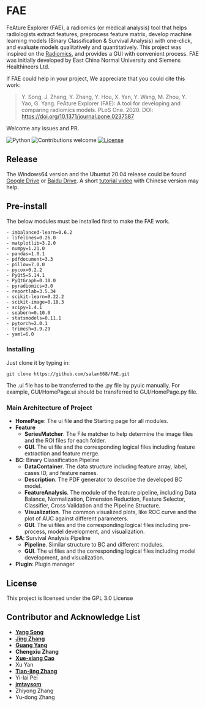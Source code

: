 # FAE

FeAture Explorer (FAE), a radiomics (or medical analysis) tool that helps radiologists extract features, preprocess feature matrix, develop machine learning models (Binary Classification & Survival Analysis) with one-click, and evaluate models qualitatively  and quantitatively. This project was inspired on the [Radiomics](http://www.radiomics.io/), and provides a GUI with convenient process. FAE was initially developed by East China Normal University and Siemens Healthineers Ltd. 

If FAE could help in your project, We appreciate that you could cite this work:

> Y. Song, J. Zhang, Y. Zhang, Y. Hou, X. Yan, Y. Wang, M. Zhou, Y. Yao, G. Yang. FeAture Explorer (FAE): A tool for developing and comparing radiomics models. PLoS One. 2020. DOI: https://doi.org/10.1371/journal.pone.0237587

Welcome any issues and PR. 

![Python](https://img.shields.io/badge/python-v3.7-blue.svg)
![Contributions welcome](https://img.shields.io/badge/contributions-welcome-orange.svg)
[![License](https://img.shields.io/badge/license-GPL3.0-blue.svg)](https://www.gnu.org/licenses/gpl-3.0.en.html)

## Release

The Windows64 version and the Ubuntut 20.04 release could be found [Google Drive](https://drive.google.com/open?id=1htts7YsfaxKtN1NeDcNU4iksXfjr_XyK) or [Baidu Drive](https://pan.baidu.com/s/1ha66TajeoT6dA-a4Qdt8fA). A short [tutorial video](https://www.bilibili.com/video/BV1yt4y1S79S/) with Chinese version may help.

## Pre-install
The below modules must be installed first to make the FAE work. 

```
- imbalanced-learn=0.6.2
- lifelines=0.26.0
- matplotlib=3.2.0
- numpy=1.21.0
- pandas=1.0.1
- pdfdocument=3.3
- pillow=7.0.0
- pycox=0.2.2
- PyQt5=5.14.1
- PyQtGraph=0.10.0
- pyradiomics=3.0
- reportlab=3.5.34
- scikit-learn=0.22.2
- scikit-image=0.18.3
- scipy=1.4.1
- seaborn=0.10.0
- statsmodels=0.11.1
- pytorch=2.0.1
- trimesh=3.9.29
- yaml=6.0
```

### Installing
Just clone it by typing in:

```
git clone https://github.com/salan668/FAE.git
```
The .ui file has to be transferred to the .py file by pyuic manually. For example, GUI/HomePage.ui should be transferred to GUI/HomePage.py file. 

### Main Architecture of Project 
- **HomePage**: The ui file and the Starting page for all modules.
- **Feature**
  - **SeriesMatcher**. The File matcher to help determine the image files and the ROI files for each folder.
  - **GUI**. The ui file and the corresponding logical files including feature extraction and feature merge.
- **BC**: Binary Classification Pipeline
  - **DataContainer**. The data structure including feature array, label, cases ID, and feature names. 
  - **Description**. The PDF generator to describe the developed BC model.
  - **FeatureAnalysis**. The module of the feature pipeline, including Data Balance, Normalization, Dimension Reduction, Feature Selector, Classifier, Cross Validation and the Pipeline Structure.
  - **Visualization**. The common visualized plots, like ROC curve and the plot of AUC against different parameters.
  - **GUI**. The ui files and the corresponding logical files including pre-process, model development, and visualization.
- **SA**: Survival Analysis Pipeline
  - **Pipeline**. Similar structure to BC and different modules.
  - **GUI**. The ui files and the corresponding logical files including model development, and visualization.
- **Plugin**: Plugin manager

## License 
This project is licensed under the GPL 3.0 License

## Contributor and Acknowledge List
- [**Yang Song**](https://github.com/salan668)
- [**Jing Zhang**](https://github.com/zhangjingcode)
- [**Guang Yang**](https://github.com/yg88)
- **Chengxiu Zhang**
- [**Xue-xiang Cao**](mailto:xuer_cao@hotmail.com)
- Xu Yan
- [**Tian-jing Zhang**](mailto:tianjingz@nvidia.com)
- Yi-lai Pei
- [**jmtaysom**](https://github.com/jmtaysom)
- Zhiyong Zhang
- Yu-dong Zhang
 
